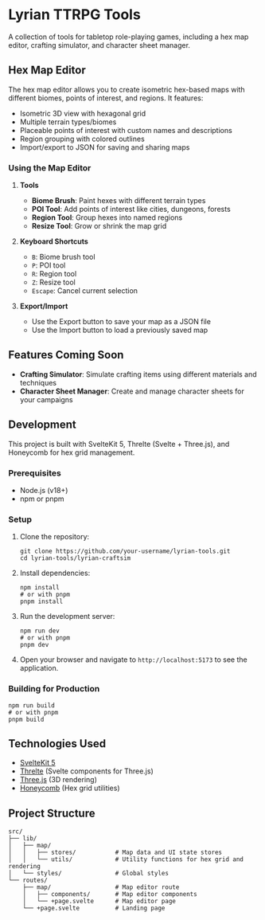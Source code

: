 # Lyrian TTRPG Tools

A collection of tools for tabletop role-playing games, including a hex map editor, crafting simulator, and character sheet manager.

## Hex Map Editor

The hex map editor allows you to create isometric hex-based maps with different biomes, points of interest, and regions. It features:

- Isometric 3D view with hexagonal grid
- Multiple terrain types/biomes
- Placeable points of interest with custom names and descriptions
- Region grouping with colored outlines
- Import/export to JSON for saving and sharing maps

### Using the Map Editor

1. **Tools**
   - **Biome Brush**: Paint hexes with different terrain types
   - **POI Tool**: Add points of interest like cities, dungeons, forests
   - **Region Tool**: Group hexes into named regions
   - **Resize Tool**: Grow or shrink the map grid

2. **Keyboard Shortcuts**
   - `B`: Biome brush tool
   - `P`: POI tool
   - `R`: Region tool
   - `Z`: Resize tool
   - `Escape`: Cancel current selection

3. **Export/Import**
   - Use the Export button to save your map as a JSON file
   - Use the Import button to load a previously saved map

## Features Coming Soon

- **Crafting Simulator**: Simulate crafting items using different materials and techniques
- **Character Sheet Manager**: Create and manage character sheets for your campaigns

## Development

This project is built with SvelteKit 5, Threlte (Svelte + Three.js), and Honeycomb for hex grid management.

### Prerequisites

- Node.js (v18+)
- npm or pnpm

### Setup

1. Clone the repository:
   ```
   git clone https://github.com/your-username/lyrian-tools.git
   cd lyrian-tools/lyrian-craftsim
   ```

2. Install dependencies:
   ```
   npm install
   # or with pnpm
   pnpm install
   ```

3. Run the development server:
   ```
   npm run dev
   # or with pnpm
   pnpm dev
   ```

4. Open your browser and navigate to `http://localhost:5173` to see the application.

### Building for Production

```
npm run build
# or with pnpm
pnpm build
```

## Technologies Used

- [SvelteKit 5](https://kit.svelte.dev/)
- [Threlte](https://threlte.xyz/) (Svelte components for Three.js)
- [Three.js](https://threejs.org/) (3D rendering)
- [Honeycomb](https://github.com/flauwekeul/honeycomb) (Hex grid utilities)

## Project Structure

```
src/
├── lib/
│   ├── map/
│   │   ├── stores/           # Map data and UI state stores
│   │   └── utils/            # Utility functions for hex grid and rendering
│   └── styles/               # Global styles
└── routes/
    ├── map/                  # Map editor route
    │   ├── components/       # Map editor components
    │   └── +page.svelte      # Map editor page
    └── +page.svelte          # Landing page
